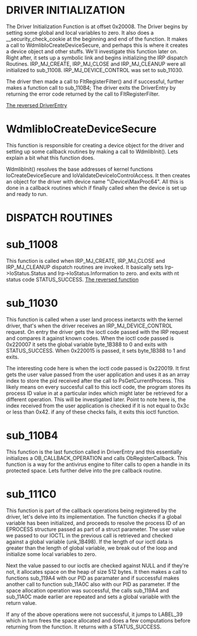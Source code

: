 # DRIVER INITIALIZATION
The Driver Initialization Function is at offset 0x20008. The Driver begins by setting some global and
local variables to zero. It also does a __security_check_cookie at the beginning and end of the function.
It makes a call to WdmlibIoCreateDeviceSecure, and perhaps this is where it creates a device object and
other stuffs. We'll investigate this function later on. Right after, it sets up a symbolic link and begins
initializing the IRP dispatch Routines. IRP_MJ_CREATE, IRP_MJ_CLOSE and IRP_MJ_CLEANUP
were all initialized to sub_11008. IRP_MJ_DEVICE_CONTROL was set to sub_11030.

The driver then made a call to FltRegisterFilter() and if successful, further makes a function call to
sub_110B4; The driver exits the DriverEntry by returning the error code returned by the call to FltRegisterFilter.

[The reversed DriverEntry](DriverEntry_Reversed.c)

# WdmlibIoCreateDeviceSecure
This function is responsible for creating a device object for the driver and setting up some callback
routines by making a call to WdmlibInit(). Lets explain a bit what this function does.

WdmlibInit() resolves the base addresses of kernel functions IoCreateDeviceSecure and 
IoValidateDeviceIoControlAccess. It then creates an object for the driver with device name
"\\Device\\MaxProc64". All this is done in a callback routines which if finally called when the device is
set up and ready to run.

# DISPATCH ROUTINES
# sub_11008
This function is called when IRP_MJ_CREATE, IRP_MJ_CLOSE and IRP_MJ_CLEANUP dispatch routines
are invoked. It basically sets Irp->IoStatus.Status and Irp->IoStatus.Information to zero. and exits with nt status code STATUS_SUCCESS.
[The reversed function](sub_11008_Reversed.c)

# sub_11030
This function is called when a user land process inetarcts with the kernel driver, that's when the driver receives an IRP_MJ_DEVICE_CONTROL request. On entry the driver gets the ioctl code passed with the IRP request and compares it against known codes. When the ioctl code passed is 0x220007 it sets the global variable byte_1B388 to 0 and exits with STATUS_SUCCESS. When 0x220015 is passed, it sets byte_1B388 to 1 and exits.

 The interesting code here is when the ioctl code passed is 0x220019. It first gets the user value passed from the user application and uses it as an array index to store the pid received after the call to PsGetCurrentProcess. This likely means on every succesful call to this ioctl code, the program stores its process ID value in at a particular index which might later be retrieved for a different operation. This will be investigated later. Point to note here is, the index received from the user application is checked if it is not equal to 0x3c or less than 0x42. if any of these checks fails, it exits this ioctl function.

 
 # sub_110B4
 This function is the last function called in DriverEntry and this essentially initializes a
 OB_CALLBACK_OPERATION and calls ObRegisterCallback. This function is a way for the antivirus engine to filter calls to open a handle in its protected space. Lets further delve into the pre callback routine.

 # sub_111C0
 This function is part of the callback operations being registered by the driver, let's delve into its implementation. The function checks if a global variable has been initialized, and proceeds to resolve the process ID of an EPROCESS structure passed as part of a struct parameter. The user value we passed to our IOCTL in the previous call is retrieved and checked against a global variable (unk_1B498). If the length of our ioctl data is greater than the length of global variable, we break out of the loop and initialize some local variables to zero. 

 Next the value passed to our ioctls are checked against NULL and if they're not, it allocates space on the heap of size 512 bytes. It then makes a call to functions sub_119A4 with our PID as paramater and if successful makes another call to function sub_11A0C also with our PID as parameter. If the space allocation operation was successful, the calls sub_119A4 and sub_11A0C made earlier are repeated and sets a global variable with the return value.

 If any of the above operations were not successful, it jumps to LABEL_39 which in turn frees the space allocated and does a few computations before returning from the function. It returns with a STATUS_SUCCESS. 